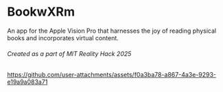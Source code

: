 # BookwXRm
An app for the Apple Vision Pro that harnesses the joy of reading physical books and incorporates virtual content.
###### Created as a part of MIT Reality Hack 2025

https://github.com/user-attachments/assets/f0a3ba78-a867-4a3e-9293-e19a9a083a71

